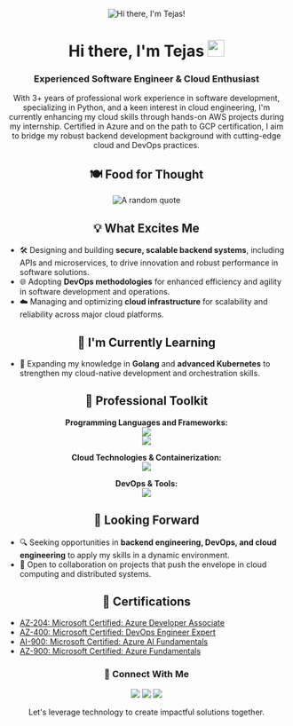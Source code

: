 
<div align="center">

![Hi there, I'm Tejas!](https://user-images.githubusercontent.com/74038190/226190894-18e959ba-d458-4a94-ac44-790190f2a947.gif)

<h1>Hi there, I'm Tejas <img src="https://github.com/TheDudeThatCode/TheDudeThatCode/blob/master/Assets/Hi.gif" width="30"/></h1>
<h3>Experienced Software Engineer & Cloud Enthusiast</h3>

With 3+ years of professional work experience in software development, specializing in Python, and a keen interest in cloud engineering, I'm currently enhancing my cloud skills through hands-on AWS projects during my internship. Certified in Azure and on the path to GCP certification, I aim to bridge my robust backend development background with cutting-edge cloud and DevOps practices.  

</div>  



<div align="center">

## 🍽️ Food for Thought

![A random quote](https://quotes-github-readme.vercel.app/api?type=horizontal&theme=dark)  


</div>  



<div align="center">

## 💡 What Excites Me

</div>

- 🛠 Designing and building **secure, scalable backend systems**, including APIs and microservices, to drive innovation and robust performance in software solutions.  
- 🌐 Adopting **DevOps methodologies** for enhanced efficiency and agility in software development and operations.  
- ☁️ Managing and optimizing **cloud infrastructure** for scalability and reliability across major cloud platforms.  


<div align="center">

## 🌱 I'm Currently Learning

</div>

- 🚀 Expanding my knowledge in **Golang** and **advanced Kubernetes** to strengthen my cloud-native development and orchestration skills.  


<div align="center">

## 🔧 Professional Toolkit
**Programming Languages and Frameworks:**  
<img src="https://skillicons.dev/icons?i=python,java,cs,go" />  
<img src="https://skillicons.dev/icons?i=flask,spring,react,mongodb,postgres,mysql" />

**Cloud Technologies & Containerization:**  
<img src="https://skillicons.dev/icons?i=aws,docker,kubernetes,terraform,ansible,azure" />

**DevOps & Tools:**  
<img src="https://skillicons.dev/icons?i=linux,git,bash,jenkins,githubactions,gitlab" />  

</div>


<div align="center">

## 🔭 Looking Forward

</div>

- 🔍 Seeking opportunities in **backend engineering, DevOps, and cloud engineering** to apply my skills in a dynamic environment.  
- 🤝 Open to collaboration on projects that push the envelope in cloud computing and distributed systems.  


<div align="center">

## 📜 Certifications

</div>

- [AZ-204: Microsoft Certified: Azure Developer Associate](https://learn.microsoft.com/api/credentials/share/en-us/TejasPrabhu-6216/2402802CB37F033E?sharingId=6798F8A49F094D70)
- [AZ-400: Microsoft Certified: DevOps Engineer Expert](https://learn.microsoft.com/api/credentials/share/en-us/TejasPrabhu-6216/7BA737D3B509EC24?sharingId=6798F8A49F094D70)
- [AI-900: Microsoft Certified: Azure AI Fundamentals](https://learn.microsoft.com/api/credentials/share/en-us/TejasPrabhu-6216/C008456E783B73CF?sharingId=6798F8A49F094D70)
- [AZ-900: Microsoft Certified: Azure Fundamentals](https://learn.microsoft.com/api/credentials/share/en-us/TejasPrabhu-6216/A88E06953F0F89AF?sharingId=6798F8A49F094D70)  



<div align="center">

### 🤝 Connect With Me
[<img src="https://skillicons.dev/icons?i=twitter" />](https://twitter.com/tejasprabhu4)
[<img src="https://skillicons.dev/icons?i=linkedin" />](https://www.linkedin.com/in/tprabhu2911/)
[<img src="https://skillicons.dev/icons?i=gmail" />](mailto:tejas.prabhu29@gmail.com?subject=Hello%20Tejas,%20From%20Github)

Let's leverage technology to create impactful solutions together.

</div>

